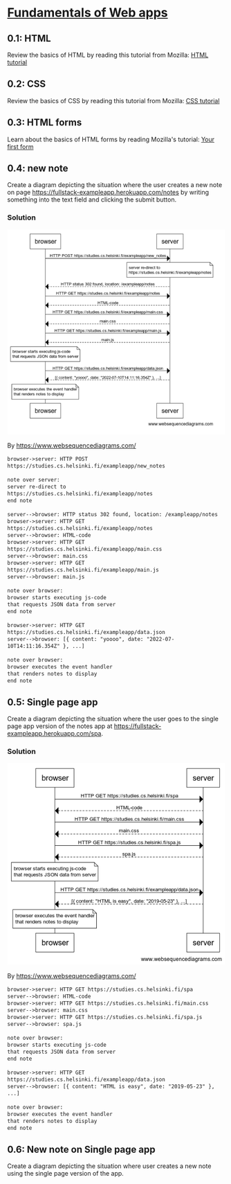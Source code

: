# [Fundamentals of Web apps](https://fullstackopen.com/en/part0/fundamentals_of_web_apps)

## 0.1: HTML

Review the basics of HTML by reading this tutorial from Mozilla: [HTML tutorial](https://developer.mozilla.org/en-US/docs/Learn/Getting_started_with_the_web/HTML_basics)

## 0.2: CSS

Review the basics of CSS by reading this tutorial from Mozilla: [CSS tutorial](https://developer.mozilla.org/en-US/docs/Learn/Getting_started_with_the_web/CSS_basics)

## 0.3: HTML forms

Learn about the basics of HTML forms by reading Mozilla's tutorial: [Your first form](https://developer.mozilla.org/en-US/docs/Learn/Forms/Your_first_form)

## 0.4: new note

Create a diagram depicting the situation where the user creates a new note on page https://fullstack-exampleapp.herokuapp.com/notes by writing something into the text field and clicking the submit button.

### Solution

![New note](0.4.new_note.png)

By https://www.websequencediagrams.com/


```
browser->server: HTTP POST https://studies.cs.helsinki.fi/exampleapp/new_notes

note over server:
server re-direct to 
https://studies.cs.helsinki.fi/exampleapp/notes
end note

server-->browser: HTTP status 302 found, location: /exampleapp/notes
browser->server: HTTP GET https://studies.cs.helsinki.fi/exampleapp/notes
server-->browser: HTML-code
browser->server: HTTP GET https://studies.cs.helsinki.fi/exampleapp/main.css
server-->browser: main.css
browser->server: HTTP GET https://studies.cs.helsinki.fi/exampleapp/main.js
server-->browser: main.js

note over browser:
browser starts executing js-code
that requests JSON data from server
end note

browser->server: HTTP GET https://studies.cs.helsinki.fi/exampleapp/data.json
server-->browser: [{ content: "yoooo", date: "2022-07-10T14:11:16.354Z" }, ...]

note over browser:
browser executes the event handler
that renders notes to display
end note
```


## 0.5: Single page app

Create a diagram depicting the situation where the user goes to the single page app version of the notes app at https://fullstack-exampleapp.herokuapp.com/spa.

### Solution

![New note](0.5.spa.png)

By https://www.websequencediagrams.com/


```
browser->server: HTTP GET https://studies.cs.helsinki.fi/spa
server-->browser: HTML-code
browser->server: HTTP GET https://studies.cs.helsinki.fi/main.css
server-->browser: main.css
browser->server: HTTP GET https://studies.cs.helsinki.fi/spa.js
server-->browser: spa.js

note over browser:
browser starts executing js-code
that requests JSON data from server
end note

browser->server: HTTP GET https://studies.cs.helsinki.fi/exampleapp/data.json
server-->browser: [{ content: "HTML is easy", date: "2019-05-23" }, ...]

note over browser:
browser executes the event handler
that renders notes to display
end note
```




## 0.6: New note on Single page app

Create a diagram depicting the situation where user creates a new note using the single page version of the app.

